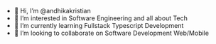 - 👋 Hi, I’m @andhikakristian
- 👀 I’m interested in Software Engineering and all about Tech
- 🌱 I’m currently learning Fullstack Typescript Development
- 💞️ I’m looking to collaborate on Software Development Web/Mobile
<!---
andhikakristian/andhikakristian is a ✨ special ✨ repository because its `README.md` (this file) appears on your GitHub profile.
You can click the Preview link to take a look at your changes.
--->
